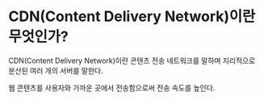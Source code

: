 #   CDN(Content Delivery Network)이란 무엇인가?

CDN(Content Delivery Network)이란 콘텐츠 전송 네트워크를 말하며 지리적으로 분산된 여러 개의 서버를 말한다.

웹 콘텐츠를 사용자와 가까운 곳에서 전송함으로써 전송 속도를 높인다.

